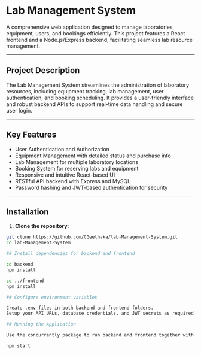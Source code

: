 # Lab Management System

A comprehensive web application designed to manage laboratories, equipment, users, and bookings efficiently. This project features a React frontend and a Node.js/Express backend, facilitating seamless lab resource management.

---

## Project Description

The Lab Management System streamlines the administration of laboratory resources, including equipment tracking, lab management, user authentication, and booking scheduling. It provides a user-friendly interface and robust backend APIs to support real-time data handling and secure user login.

---

## Key Features

- User Authentication and Authorization  
- Equipment Management with detailed status and purchase info  
- Lab Management for multiple laboratory locations  
- Booking System for reserving labs and equipment  
- Responsive and intuitive React-based UI  
- RESTful API backend with Express and MySQL  
- Password hashing and JWT-based authentication for security  

---

## Installation

1. **Clone the repository:**

```bash
git clone https://github.com/CGeethaka/lab-Management-System.git
cd lab-Management-System

## Install dependencies for backend and frontend

cd backend
npm install

cd ../frontend
npm install

## Configure environment variables

Create .env files in both backend and frontend folders.
Setup your API URLs, database credentials, and JWT secrets as required.

## Running the Application

Use the concurrently package to run backend and frontend together with one command from the root folder.

npm start
